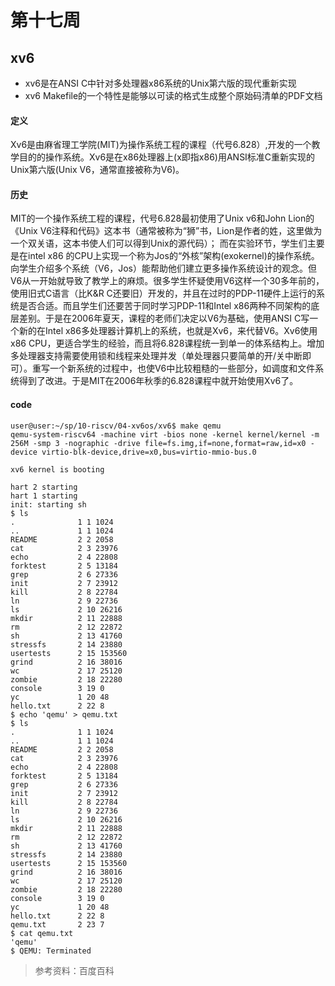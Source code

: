 # 第十七周

##  xv6
* xv6是在ANSI C中针对多处理器x86系统的Unix第六版的现代重新实现
* xv6 Makefile的一个特性是能够以可读的格式生成整个原始码清单的PDF文档
#### 定义
Xv6是由麻省理工学院(MIT)为操作系统工程的课程（代号6.828）,开发的一个教学目的的操作系统。Xv6是在x86处理器上(x即指x86)用ANSI标准C重新实现的Unix第六版(Unix V6，通常直接被称为V6)。

#### 历史
MIT的一个操作系统工程的课程，代号6.828最初使用了Unix v6和John Lion的《Unix V6注释和代码》这本书（通常被称为“狮”书，Lion是作者的姓，这里做为一个双关语，这本书使人们可以得到Unix的源代码）； 而在实验环节，学生们主要是在intel x86 的CPU上实现一个称为Jos的“外核”架构(exokernel)的操作系统。
向学生介绍多个系统（V6，Jos）能帮助他们建立更多操作系统设计的观念。但V6从一开始就导致了教学上的麻烦。很多学生怀疑使用V6这样一个30多年前的，使用旧式C语言（比K&R C还要旧）开发的，并且在过时的PDP-11硬件上运行的系统是否合适。而且学生们还要苦于同时学习PDP-11和Intel x86两种不同架构的底层差别。于是在2006年夏天，课程的老师们决定以V6为基础，使用ANSI C写一个新的在Intel x86多处理器计算机上的系统，也就是Xv6，来代替V6。Xv6使用x86 CPU，更适合学生的经验，而且将6.828课程统一到单一的体系结构上。增加多处理器支持需要使用锁和线程来处理并发（单处理器只要简单的开/关中断即可）。重写一个新系统的过程中，也使V6中比较粗糙的一些部分，如调度和文件系统得到了改进。于是MIT在2006年秋季的6.828课程中就开始使用Xv6了。

#### code
```
user@user:~/sp/10-riscv/04-xv6os/xv6$ make qemu
qemu-system-riscv64 -machine virt -bios none -kernel kernel/kernel -m 256M -smp 3 -nographic -drive file=fs.img,if=none,format=raw,id=x0 -device virtio-blk-device,drive=x0,bus=virtio-mmio-bus.0

xv6 kernel is booting

hart 2 starting
hart 1 starting
init: starting sh
$ ls
.              1 1 1024
..             1 1 1024
README         2 2 2058
cat            2 3 23976
echo           2 4 22808
forktest       2 5 13184
grep           2 6 27336
init           2 7 23912
kill           2 8 22784
ln             2 9 22736
ls             2 10 26216
mkdir          2 11 22888
rm             2 12 22872
sh             2 13 41760
stressfs       2 14 23880
usertests      2 15 153560
grind          2 16 38016
wc             2 17 25120
zombie         2 18 22280
console        3 19 0
yc             1 20 48
hello.txt      2 22 8
$ echo 'qemu' > qemu.txt
$ ls
.              1 1 1024
..             1 1 1024
README         2 2 2058
cat            2 3 23976
echo           2 4 22808
forktest       2 5 13184
grep           2 6 27336
init           2 7 23912
kill           2 8 22784
ln             2 9 22736
ls             2 10 26216
mkdir          2 11 22888
rm             2 12 22872
sh             2 13 41760
stressfs       2 14 23880
usertests      2 15 153560
grind          2 16 38016
wc             2 17 25120
zombie         2 18 22280
console        3 19 0
yc             1 20 48
hello.txt      2 22 8
qemu.txt       2 23 7
$ cat qemu.txt
'qemu'
$ QEMU: Terminated
```

> 参考资料：百度百科
